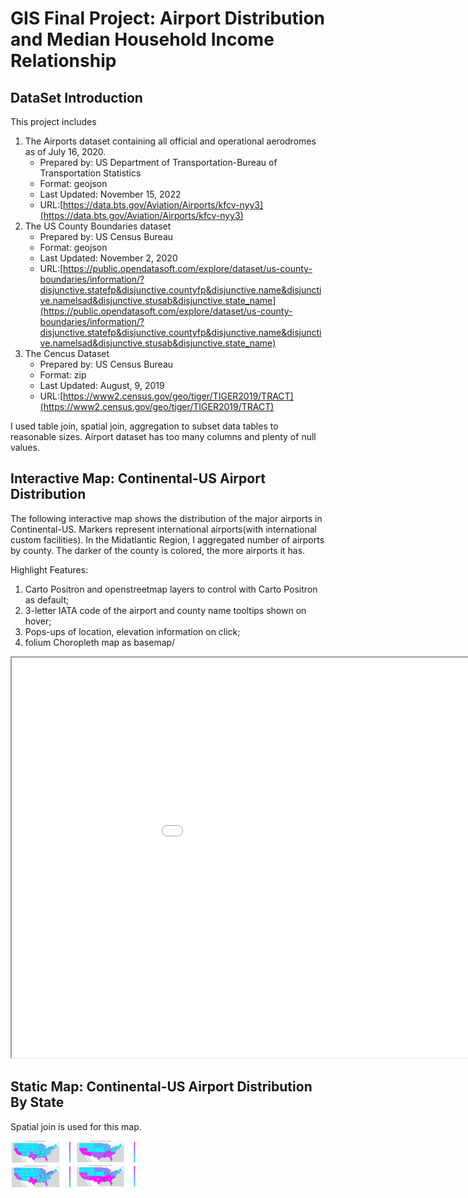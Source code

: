 # GIS Final Project: Airport Distribution and Median Household Income Relationship

## DataSet Introduction
This project includes   
1. The Airports dataset containing all official and operational aerodromes as of July 16, 2020.
   - Prepared by: US Department of Transportation-Bureau of Transportation Statistics
   - Format: geojson
   - Last Updated: November 15, 2022
   - URL:[https://data.bts.gov/Aviation/Airports/kfcv-nyy3](https://data.bts.gov/Aviation/Airports/kfcv-nyy3)
2. The US County Boundaries dataset
   - Prepared by: US Census Bureau
   - Format: geojson
   - Last Updated: November 2, 2020
   - URL:[https://public.opendatasoft.com/explore/dataset/us-county-boundaries/information/?disjunctive.statefp&disjunctive.countyfp&disjunctive.name&disjunctive.namelsad&disjunctive.stusab&disjunctive.state_name](https://public.opendatasoft.com/explore/dataset/us-county-boundaries/information/?disjunctive.statefp&disjunctive.countyfp&disjunctive.name&disjunctive.namelsad&disjunctive.stusab&disjunctive.state_name)
3. The Cencus Dataset
   - Prepared by: US Census Bureau
   - Format: zip
   - Last Updated: August, 9, 2019
   - URL:[https://www2.census.gov/geo/tiger/TIGER2019/TRACT](https://www2.census.gov/geo/tiger/TIGER2019/TRACT)

I used table join, spatial join, aggregation to subset data tables to reasonable sizes. Airport dataset has too many columns and plenty of null values. 

## Interactive Map: Continental-US Airport Distribution
The following interactive map shows the distribution of the major airports in Continental-US. Markers represent international airports(with international custom facilities). In the Midatlantic Region, I aggregated number of airports by county. The darker of the county is colored, the more airports it has.    

Highlight Features:    
1. Carto Positron and openstreetmap layers to control with Carto Positron as default;
2. 3-letter IATA code of the airport and county name tooltips shown on hover;
3. Pops-ups of location, elevation information on click;
4. folium Choropleth map as basemap/

<iframe src='interactive_map_airport_distribution_continental_US.html' width='1080' height='640'></iframe>

## Static Map: Continental-US Airport Distribution By State
Spatial join is used for this map.
<p float="left">
  <img src="/static_map_airport_distribution_by_state.png" width="100" />
  <img src="/static_map_airport_distribution_by_region.png" width="100" /> 
</p>

